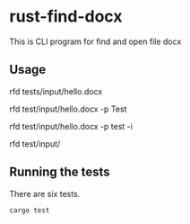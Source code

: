 # rust-find-docx
This is CLI program for find and open file docx

## Usage

rfd tests/input/hello.docx 

rfd test/input/hello.docx -p Test

rfd test/input/hello.docx -p test -i

rfd test/input/

## Running the tests

There are six tests.

```sh
cargo test
```
